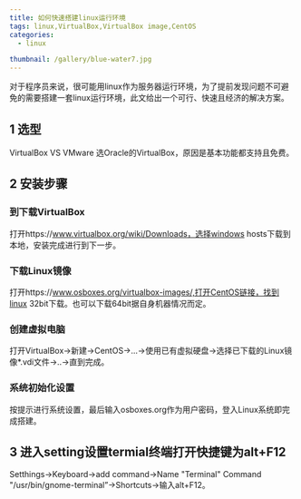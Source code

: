```yaml
---
title: 如何快速搭建linux运行环境
tags: linux,VirtualBox,VirtualBox image,CentOS
categories: 
  - linux

thumbnail: /gallery/blue-water7.jpg
---
```


对于程序员来说，很可能用linux作为服务器运行环境，为了提前发现问题不可避免的需要搭建一套linux运行环境，此文给出一个可行、快速且经济的解决方案。

<!-- more -->
## 1 选型

VirtualBox VS VMware
选Oracle的VirtualBox，原因是基本功能都支持且免费。

## 2 安装步骤

### 到下载VirtualBox
打开https://www.virtualbox.org/wiki/Downloads，选择windows hosts下载到本地，安装完成进行到下一步。

### 下载Linux镜像

打开https://www.osboxes.org/virtualbox-images/,打开CentOS链接，找到linux 32bit下载。也可以下载64bit据自身机器情况而定。

### 创建虚拟电脑

打开VirtualBox->新建->CentOS->...->使用已有虚拟硬盘->选择已下载的Linux镜像*.vdi文件->..->直到完成。

### 系统初始化设置

按提示进行系统设置，最后输入osboxes.org作为用户密码，登入Linux系统即完成搭建。

## 3 进入setting设置termial终端打开快捷键为alt+F12

Setthings->Keyboard->add command->Name "Terminal" Command "/usr/bin/gnome-terminal”->Shortcuts->输入alt+F12。





